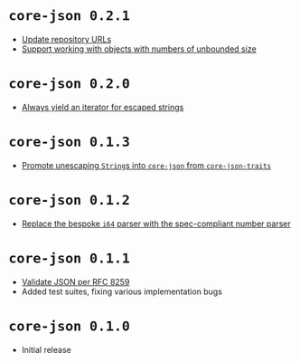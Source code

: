 # `core-json 0.2.1`

- [Update repository URLs](https://github.com/core-json/core-json/commit/da434e18e426fb5bd3abf7dffa1462011770379e)
- [Support working with objects with numbers of unbounded size](https://github.com/core-json/core-json/commit/e726edc5a23c086be9f15ced9c76507e44708401)

# `core-json 0.2.0`

- [Always yield an iterator for escaped strings](https://github.com/core-json/core-json/commit/2841de13ebdb890aae9e7f4b01ef2326a4022cfc)

# `core-json 0.1.3`

- [Promote unescaping `String`s into `core-json` from `core-json-traits`](https://github.com/core-json/core-json/commit/39eb82f38f62e2829f50201d6169a79d7d596218)

# `core-json 0.1.2`

- [Replace the bespoke `i64` parser with the spec-compliant number parser](https://github.com/core-json/core-json/commit/0425a7c44a777881995af9576e06c27b660dd971)

# `core-json 0.1.1`

- [Validate JSON per RFC 8259](https://github.com/core-json/core-json/commit/80744ef91c96235dc0b648d4bb7699e21b87b0b0)
- Added test suites, fixing various implementation bugs

# `core-json 0.1.0`

- Initial release
